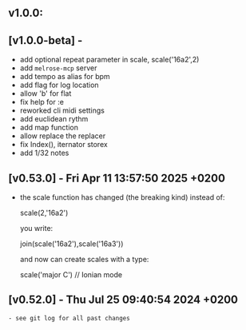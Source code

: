 ## v1.0.0:

## [v1.0.0-beta] - 

- add optional repeat parameter in scale, scale('16a2',2)
- add `melrose-mcp` server
- add tempo as alias for bpm
- add flag for log location
- allow 'b' for flat
- fix help for :e
- reworked cli midi settings 
- add euclidean rythm
- add map function
- allow replace the replacer
- fix Index(), iternator storex
- add 1/32 notes

## [v0.53.0] - Fri Apr 11 13:57:50 2025 +0200

- the scale function has changed (the breaking kind)
  instead of: 

    scale(2,'16a2')

  you write:

    join(scale('16a2'),scale('16a3'))   

  and now can create scales with a type:

    scale('major C') // Ionian mode

## [v0.52.0] - Thu Jul 25 09:40:54 2024 +0200

    - see git log for all past changes